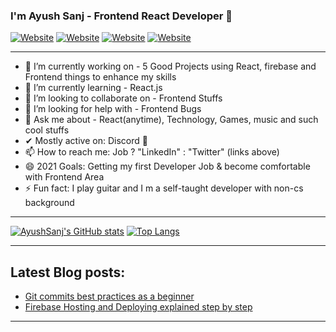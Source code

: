 ### I'm Ayush Sanj - Frontend React Developer 👋
[![Website](https://img.shields.io/badge/MyPortfolio-👨‍💻-springgreen?style=flat-square)](https://ayush-sanj-portfolio.vercel.app/)
[![Website](https://img.shields.io/badge/LinkedIn-🔗-blue?style=flat-square)](https://www.linkedin.com/in/ayush-s-065714101/)
[![Website](https://img.shields.io/badge/Twitter-🕊-skyblue?style=flat-square)](https://www.twitter.com/ayushsanj)
[![Website](https://img.shields.io/badge/Discord-🗨-purple?style=flat-square)](https://www.linkedin.com/in/ayush-s-065714101/)
<hr/>

- 🔭 I’m currently working on - 5 Good Projects using React, firebase and Frontend things to enhance my skills
- 🌱 I’m currently learning - React.js
- 👯 I’m looking to collaborate on - Frontend Stuffs
- 🤔 I’m looking for help with - Frontend Bugs
- 💬 Ask me about - React(anytime), Technology, Games, music and such cool stuffs
- ✔  Mostly active on: Discord 💖
- 📫 How to reach me: Job ? "LinkedIn" : "Twitter" (links above)
- 😄 2021 Goals: Getting my first Developer Job & become comfortable with Frontend Area
- ⚡ Fun fact: I play guitar and I m a self-taught developer with non-cs background

<hr/>

[![AyushSanj's GitHub stats](https://github-readme-stats.vercel.app/api?username=ayushsanjdev&show_icons=true&theme=radical)](https://github.com/anuraghazra/github-readme-stats)    [![Top Langs](https://github-readme-stats.vercel.app/api/top-langs/?username=ayushsanjdev&layout=compact)](https://github.com/anuraghazra/github-readme-stats)

<hr/>

## Latest Blog posts: 

- [Git commits best practices as a beginner](https://learnwithayush.hashnode.dev/git-commits-as-a-beginner-best-practices-2021-1)
- [Firebase Hosting and Deploying explained step by step](https://learnwithayush.hashnode.dev/hosting-and-deploying-step-by-step-explained-firebase-2021)

<hr/>
